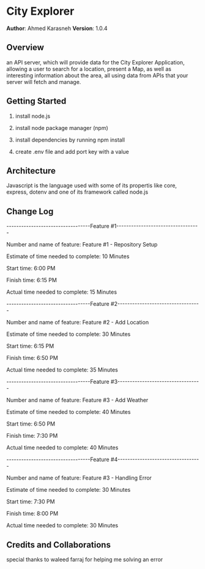# City Explorer

**Author**: Ahmed Karasneh
**Version**: 1.0.4

## Overview

an API server, which will provide data for the City Explorer Application, allowing a user to search for a location, present a Map, as well as interesting information about the area, all using data from APIs that your server will fetch and manage.

## Getting Started

1. install node.js

1. install node package manager (npm)

1. install dependencies by running npm install

1. create .env file and add port key with a value

## Architecture

Javascript is the language used with some of its propertis like core, express, dotenv and one of its framework called node.js

## Change Log

----------------------------------Feature #1----------------------------------

Number and name of feature: Feature #1 - Repository Setup

Estimate of time needed to complete: 10 Minutes

Start time: 6:00 PM

Finish time: 6:15 PM

Actual time needed to complete: 15 Minutes

----------------------------------Feature #2----------------------------------

Number and name of feature: Feature #2 - Add Location

Estimate of time needed to complete: 30 Minutes

Start time: 6:15 PM

Finish time: 6:50 PM

Actual time needed to complete: 35 Minutes

----------------------------------Feature #3----------------------------------

Number and name of feature: Feature #3 - Add Weather

Estimate of time needed to complete: 40 Minutes

Start time: 6:50 PM

Finish time: 7:30 PM

Actual time needed to complete: 40 Minutes

----------------------------------Feature #4----------------------------------

Number and name of feature: Feature #3 - Handling Error

Estimate of time needed to complete: 30 Minutes

Start time: 7:30 PM

Finish time: 8:00 PM

Actual time needed to complete: 30 Minutes

## Credits and Collaborations

special thanks to waleed farraj for helping me solving an error

